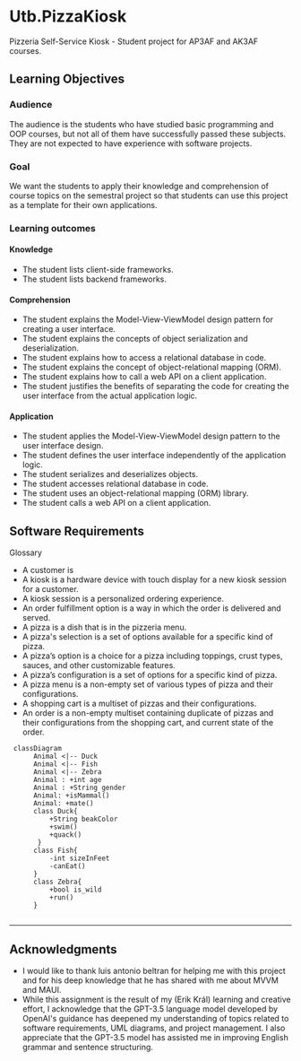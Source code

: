 # Utb.PizzaKiosk

Pizzeria Self-Service Kiosk - Student project for AP3AF and AK3AF courses.

## Learning Objectives

### Audience

The audience is the students who have studied basic programming and OOP courses, but not all of them have successfully passed these subjects. They are not expected to have experience with software projects.

### Goal

We want the students to apply their knowledge and comprehension of course topics on the semestral project so that students can use this project as a template for their own applications. 

### Learning outcomes

#### Knowledge

-	The student lists client-side frameworks.
-	The student lists backend frameworks.

#### Comprehension

-	The student explains the Model-View-ViewModel design pattern for creating a user interface.
-	The student explains the concepts of object serialization and deserialization.
-	The student explains how to access a relational database in code.
-	The student explains the concept of object-relational mapping (ORM).
-	The student explains how to call a web API on a client application.
-	The student justifies the benefits of separating the code for creating the user interface from the actual application logic.

#### Application

-	The student applies the Model-View-ViewModel design pattern to the user interface design.
-	The student defines the user interface independently of the application logic.
-	The student serializes and deserializes objects.
-	The student accesses relational database in code.
-	The student uses an object-relational mapping (ORM) library.
-	The student calls a web API on a client application.

## Software Requirements

Glossary

- A customer is 
-	A kiosk is a hardware device with touch display for a new kiosk session for a customer.
-	A kiosk session is a personalized ordering experience. 
-	An order fulfillment option is a way in which the order is delivered and served.
-	A pizza is a dish that is in the pizzeria menu.
-	A pizza's selection is a set of options available for a specific kind of pizza.
-	A pizza’s option is a choice for a pizza including toppings, crust types, sauces, and other customizable features.
-	A pizza’s configuration is a set of options for a specific kind of pizza.
-	A pizza menu is a non-empty set of various types of pizza and their configurations.
-	A shopping cart is a multiset of pizzas and their configurations.
-	An order is a non-empty multiset containing duplicate of pizzas and their configurations from the shopping cart, and current state of the order.


```mermaid
 classDiagram
      Animal <|-- Duck
      Animal <|-- Fish
      Animal <|-- Zebra
      Animal : +int age
      Animal : +String gender
      Animal: +isMammal()
      Animal: +mate()
      class Duck{
          +String beakColor
          +swim()
          +quack()
       }
      class Fish{
          -int sizeInFeet
          -canEat()
      }
      class Zebra{
          +bool is_wild
          +run()
      }  
    
```

---
## Acknowledgments 
- I would like to thank luis antonio beltran for helping me with this project and for his deep knowledge that he has shared with me about MVVM and MAUI.
- While this assignment is the result of my (Erik Král) learning and creative effort, I acknowledge that the GPT-3.5 language model developed by OpenAI's guidance has deepened my understanding of topics related to software requirements, UML diagrams, and project management. I also appreciate that the GPT-3.5 model has assisted me in improving English grammar and sentence structuring.

